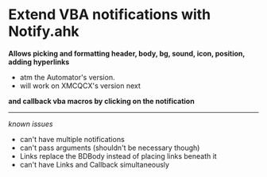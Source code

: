# Extend VBA notifications with Notify.ahk  
   
**Allows picking and formatting header, body, bg, sound, icon, position, adding hyperlinks**

- atm the Automator's version.  
- will work on XMCQCX's version next

**and callback vba macros by clicking on the notification**

---

_known issues_ 
 
- can't have multiple notifications  
- can't pass arguments (shouldn't be necessary though)  
- Links replace the BDBody instead of placing links beneath it
- can't have Links and Callback simultaneously  
